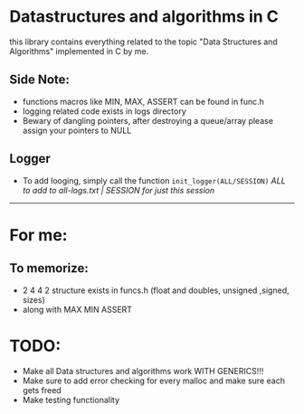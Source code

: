 # Datastructures and algorithms in C

this library contains everything related to the topic "Data Structures and Algorithms" implemented in C by me.

## Side Note:

- functions macros like MIN, MAX, ASSERT can be found in func.h
- logging related code exists in logs directory
- Bewary of dangling pointers, after destroying a queue/array please
  assign your pointers to NULL

## Logger

- To add looging, simply call the function `init_logger(ALL/SESSION)` _ALL to add to all-logs.txt | SESSION for just this session_

---

# For me:

## To memorize:

- 2 4 4 2 structure exists in funcs.h (float and doubles, unsigned ,signed, sizes)
- along with MAX MIN ASSERT

# TODO:

- Make all Data structures and algorithms work WITH GENERICS!!!
- Make sure to add error checking for every malloc and make sure each gets freed
- Make testing functionality
